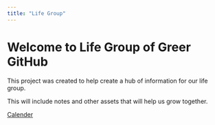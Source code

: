 ```yaml
---
title: "Life Group"
---
```

# Welcome to Life Group of Greer GitHub

This project was created to help create a hub of information for our life group.

This will include notes and other assets that will help us grow together.

[Calender](webcal://p36-calendars.icloud.com/published/2/MLFICkCSZA1VZ-Vij-ph7uzX8uHKBUnCn5HycVtzdyZVq16YC7gvxfBxb5g2F81J7ghZMZBYBqt0nWxKQF0uTj4bp9cqGyhzet7i5Z_99d4)